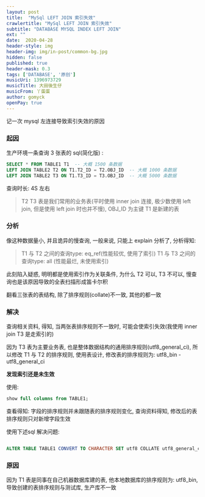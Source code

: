 ```yaml
---
layout: post
title:  "MySql LEFT JOIN 索引失效"
crawlertitle: "MySql LEFT JOIN 索引失效"
subtitle: "DATABASE MYSQL INDEX LEFT JOIN"
ext: ""
date:  2020-04-28
header-style: img
header-img: img/in-post/common-bg.jpg
hidden: false
published: true
header-mask: 0.3
tags: ['DATABASE', '原创']
musicUri: 1396973729
musicTitle: 大田後生仔
musicFrom: 丫蛋蛋
author: gomyck
openPay: true
---
```


记一次 mysql 左连接导致索引失效的原因

### 起因

生产环境一条查询 3 张表的 sql(简化版) :
```sql
SELECT * FROM TABLE1 T1  -- 大概 1500 条数据
LEFT JOIN TABLE2 T2 ON T1.T2_ID = T2.OBJ_ID  -- 大概 1000 条数据
LEFT JOIN TABLE2 T3 ON T1.T3_ID = T3.OBJ_ID  -- 大概 5000 条数据
```

查询时长: 4S 左右
>T2 T3 表是我们常用的业务表(平时使用 inner join 连接, 极少数使用 left join, 但是使用 left join 时也并不慢), OBJ_ID 为主键
>T1 是新建的表

### 分析

像这种数据量小, 并且诡异的慢查询, 一般来说, 只能上 explain 分析了, 分析得知:
> T1 与 T2 之间的查询type: eq_ref(性能较优, 使用了索引)
> T1 与 T3 之间的查询type: all (性能最烂, 未使用索引)

此刻陷入疑惑, 明明都是使用索引作为关联条件, 为什么 T2 可以, T3 不可以, 慢查询也是该原因导致的全表扫描形成笛卡尔积

翻看三张表的表结构, 除了排序规则(collate)不一致, 其他的都一致

### 解决

查询相关资料, 得知, 当两张表排序规则不一致时, 可能会使索引失效(我使用 inner join T3 是走索引的)

因为 T3 表为主要业务表, 也是整体数据结构的通用排序规则(utf8_general_ci), 所以修改 T1 与 T2 的排序规则, 使用表设计, 修改表的排序规则为: utf8_bin - utf8_general_ci

**发现索引还是未生效**

使用:
```sql
show full columns from TABLE1;

```
查看得知: 字段的排序规则并未跟随表的排序规则变化, 查询资料得知, 修改后的表排序规则只对新增字段生效

使用下述sql 解决问题:
```sql

ALTER TABLE TABLE1 CONVERT TO CHARACTER SET utf8 COLLATE utf8_general_ci;

```

### 原因

因为 T1 表是同事在自己机器数据库建的表, 他本地数据库的排序规则为: utf8_bin, 导致创建的表排序规则与测试库, 生产库不一致

